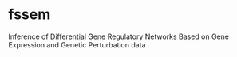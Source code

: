 # fssem
Inference of Differential Gene Regulatory Networks Based on Gene Expression and Genetic Perturbation data
